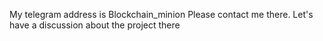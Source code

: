 My telegram address is Blockchain_minion
Please contact me there.
Let's have a discussion about the project there
